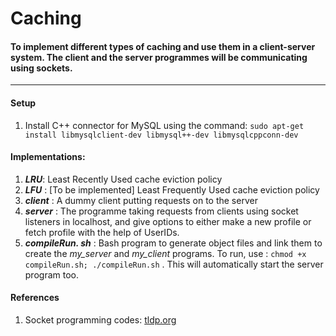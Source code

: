 <h1> Caching</h1>
<h4>To implement different types of caching and use them in a client-server system. The client and the server programmes will be communicating using sockets. </h4>

-----

#### Setup 
1. Install C++ connector for MySQL using the command: `sudo apt-get install libmysqlclient-dev libmysql++-dev libmysqlcppconn-dev`

#### Implementations: 
1. **_LRU_**: Least Recently Used cache eviction policy
2. **_LFU_** : [To be implemented] Least Frequently Used cache eviction policy
3. **_client_** : A dummy client putting requests on to the server
4. **_server_** : The programme taking requests from clients using socket listeners in localhost, and give options to either make a new profile or fetch profile with the help of UserIDs. 
5. **_compileRun. sh_** : Bash program to generate object files and link them to create the _my_server_ and _my_client_ programs. To run, use : `chmod +x compileRun.sh; ./compileRun.sh` . This will automatically start the server program too.


#### References
1. Socket programming codes: <a href="https://tldp.org/LDP/LG/issue74/tougher.html" target="_blank">tldp.org</a>